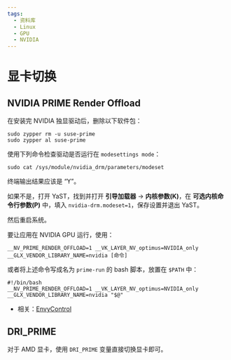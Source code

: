 ```yaml
---
tags:
  - 资料库
  - Linux
  - GPU
  - NVIDIA
---
```


# 显卡切换

## NVIDIA PRIME Render Offload

在安装完 NVIDIA 独显驱动后，删除以下软件包：

```
sudo zypper rm -u suse-prime
sudo zypper al suse-prime
```

使用下列命令检查驱动是否运行在 `modesettings mode`：

```
sudo cat /sys/module/nvidia_drm/parameters/modeset
```

终端输出结果应该是 “Y”。

如果不是，打开 YaST，找到并打开 **引导加载器** -> **内核参数(K)**，在 **可选内核命令行参数(P)** 中，填入 `nvidia-drm.modeset=1`，保存设置并退出 YaST。

然后重启系统。

要让应用在 NVIDIA GPU 运行，使用：

```
__NV_PRIME_RENDER_OFFLOAD=1 __VK_LAYER_NV_optimus=NVIDIA_only __GLX_VENDOR_LIBRARY_NAME=nvidia [命令]
```

或者将上述命令写成名为 `prime-run` 的 bash 脚本，放置在 `$PATH` 中：

```
#!/bin/bash
__NV_PRIME_RENDER_OFFLOAD=1 __VK_LAYER_NV_optimus=NVIDIA_only __GLX_VENDOR_LIBRARY_NAME=nvidia "$@"
```

- 相关：[EnvyControl]

[EnvyControl]: https://github.com/bayasdev/envycontrol

## DRI_PRIME

对于 AMD 显卡，使用 `DRI_PRIME` 变量直接切换显卡即可。